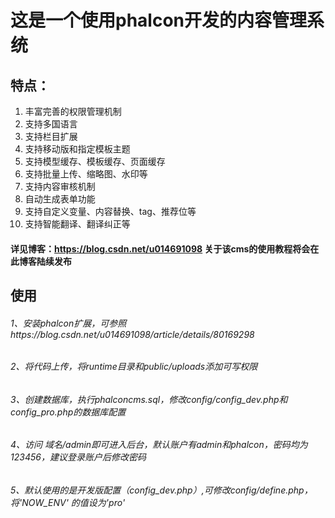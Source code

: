 # 这是一个使用phalcon开发的内容管理系统

## 特点： 
1. 丰富完善的权限管理机制
2. 支持多国语言
3. 支持栏目扩展
4. 支持移动版和指定模板主题
5. 支持模型缓存、模板缓存、页面缓存
6. 支持批量上传、缩略图、水印等
7. 支持内容审核机制
8. 自动生成表单功能
9. 支持自定义变量、内容替换、tag、推荐位等
10. 支持智能翻译、翻译纠正等

####  详见博客：https://blog.csdn.net/u014691098  关于该cms的使用教程将会在此博客陆续发布


## 使用

###### 1、安装phalcon扩展，可参照https://blog.csdn.net/u014691098/article/details/80169298

###### 2、将代码上传，将runtime目录和public/uploads添加可写权限

###### 3、创建数据库，执行phalconcms.sql，修改config/config_dev.php和config_pro.php的数据库配置

###### 4、访问 域名/admin即可进入后台，默认账户有admin和phalcon，密码均为123456，建议登录账户后修改密码

###### 5、默认使用的是开发版配置（config_dev.php）,可修改config/define.php，将'NOW_ENV' 的值设为'pro'



